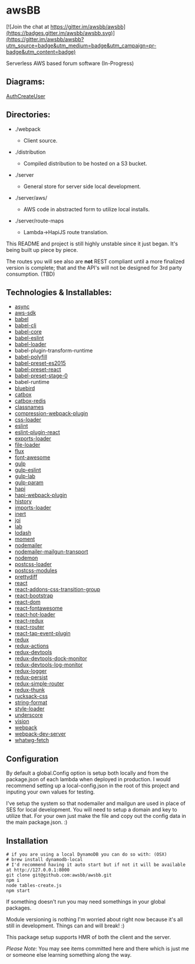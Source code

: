 # awsBB
[![Join the chat at https://gitter.im/awsbb/awsbb](https://badges.gitter.im/awsbb/awsbb.svg)](https://gitter.im/awsbb/awsbb?utm_source=badge&utm_medium=badge&utm_campaign=pr-badge&utm_content=badge)

Serverless AWS based forum software (In-Progress)

## Diagrams:
[AuthCreateUser](./diagrams/AUTHCREATEUSER.md)

## Directories:
- ./webpack
  - Client source.

- ./distribution
  - Compiled distribution to be hosted on a S3 bucket.

- ./server
  - General store for server side local development.

- ./server/aws/
  - AWS code in abstracted form to utilize local installs.

- ./server/route-maps
  - Lambda->HapiJS route translation.

This README and project is still highly unstable since it just began. It's being built up piece by piece.

The routes you will see also are **not** REST compliant until a more finalized version is complete; that and the API's will not be designed for 3rd party consumption. (TBD)

## Technologies & Installables:
- [async](https://github.com/caolan/async#readme)
- [aws-sdk](https://github.com/aws/aws-sdk-js)
- [babel](https://babeljs.io/)
- [babel-cli](https://babeljs.io/)
- [babel-core](https://babeljs.io/)
- [babel-eslint](https://github.com/babel/babel-eslint)
- [babel-loader](https://github.com/babel/babel-loader)
- babel-plugin-transform-runtime
- [babel-polyfill](https://babeljs.io/)
- [babel-preset-es2015](https://babeljs.io/)
- [babel-preset-react](https://babeljs.io/)
- [babel-preset-stage-0](https://babeljs.io/)
- babel-runtime
- [bluebird](https://github.com/petkaantonov/bluebird)
- [catbox](https://github.com/hapijs/catbox#readme)
- [catbox-redis](https://github.com/hapijs/catbox-redis#readme)
- [classnames](https://github.com/JedWatson/classnames#readme)
- [compression-webpack-plugin](http://github.com/webpack/compression-webpack-plugin)
- [css-loader](https://github.com/webpack/css-loader#readme)
- [eslint](http://eslint.org)
- [eslint-plugin-react](https://github.com/yannickcr/eslint-plugin-react)
- [exports-loader](https://github.com/webpack/exports-loader)
- [file-loader](https://github.com/webpack/file-loader)
- [flux](http://facebook.github.io/flux/)
- [font-awesome](http://fontawesome.io/)
- [gulp](http://gulpjs.com)
- [gulp-eslint](https://github.com/adametry/gulp-eslint#readme)
- [gulp-lab](https://github.com/otodockal/gulp-lab)
- [gulp-param](https://github.com/stoeffel/gulp-param)
- [hapi](http://hapijs.com)
- [hapi-webpack-plugin](https://github.com/SimonDegraeve/hapi-webpack-plugin)
- [history](https://github.com/rackt/history#readme)
- [imports-loader](https://github.com/webpack/imports-loader#readme)
- [inert](https://github.com/hapijs/inert#readme)
- [joi](https://github.com/hapijs/joi)
- [lab](https://github.com/hapijs/lab#readme)
- [lodash](https://lodash.com/)
- [moment](http://momentjs.com)
- [nodemailer](http://nodemailer.com/)
- [nodemailer-mailgun-transport](http://mailgun.com)
- [nodemon](http://nodemon.io)
- [postcss-loader](https://github.com/postcss/postcss-loader#readme)
- [postcss-modules](https://github.com/outpunk/postcss-modules#readme)
- [prettydiff](http://prettydiff.com/)
- [react](https://github.com/facebook/react/tree/master/npm-react)
- [react-addons-css-transition-group](https://github.com/facebook/react#readme)
- [react-bootstrap](http://react-bootstrap.github.io/)
- [react-dom](https://github.com/facebook/react/tree/master/npm-react-dom)
- [react-fontawesome](https://github.com/danawoodman/react-fontawesome#readme)
- [react-hot-loader](https://github.com/gaearon/react-hot-loader)
- [react-redux](https://github.com/gaearon/react-redux)
- [react-router](https://rackt.github.io/react-router/)
- [react-tap-event-plugin](http://facebook.github.io/react)
- [redux](http://rackt.github.io/redux)
- [redux-actions](https://github.com/acdlite/redux-actions)
- [redux-devtools](https://github.com/gaearon/redux-devtools)
- [redux-devtools-dock-monitor](https://github.com/gaearon/redux-devtools-dock-monitor)
- [redux-devtools-log-monitor](https://github.com/gaearon/redux-devtools-log-monitor)
- [redux-logger](https://github.com/fcomb/redux-logger#readme)
- [redux-persist](https://github.com/rt2zz/redux-persist)
- [redux-simple-router](https://github.com/rackt/redux-simple-router#readme)
- [redux-thunk](https://github.com/gaearon/redux-thunk)
- [rucksack-css](https://github.com/simplaio/rucksack)
- [string-format](https://github.com/davidchambers/string-format)
- [style-loader](https://github.com/webpack/style-loader#readme)
- [underscore](http://underscorejs.org)
- [vision](https://github.com/hapijs/vision#readme)
- [webpack](https://github.com/webpack/webpack)
- [webpack-dev-server](http://github.com/webpack/webpack-dev-server)
- [whatwg-fetch](https://github.com/github/fetch#readme)

## Configuration
By default a global.Config option is setup both locally and from the package.json of each lambda when deployed in production. I would recommend setting up a local-config.json in the root of this project and inputing your own values for testing.

I've setup the system so that nodemailer and mailgun are used in place of SES for local development. You will need to setup a domain and key to utilize that. For your own just make the file and copy out the config data in the main package.json. :)

## Installation

```shell
# if you are using a local DynamoDB you can do so with: (OSX)
# brew install dynamodb-local
# I'd recommend having it auto start but if not it will be available at http://127.0.0.1:8000
git clone git@github.com:awsbb/awsbb.git
npm i
node tables-create.js
npm start
```

If something doesn't run you may need somethings in your global packages.

Module versioning is nothing I'm worried about right now because it's all still in development. Things can and will break! :)

This package setup supports HMR of both the client and the server.

_Please Note_: You may see items committed here and there which is just me or someone else learning something along the way.
